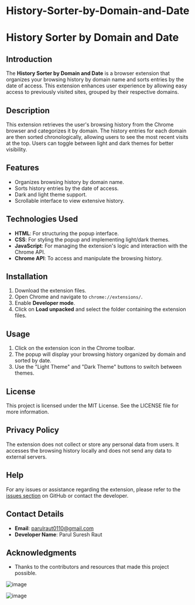 # History-Sorter-by-Domain-and-Date

# History Sorter by Domain and Date

## Introduction
The **History Sorter by Domain and Date** is a browser extension that organizes your browsing history by domain name and sorts entries by the date of access. This extension enhances user experience by allowing easy access to previously visited sites, grouped by their respective domains.

## Description
This extension retrieves the user's browsing history from the Chrome browser and categorizes it by domain. The history entries for each domain are then sorted chronologically, allowing users to see the most recent visits at the top. Users can toggle between light and dark themes for better visibility.

## Features
- Organizes browsing history by domain name.
- Sorts history entries by the date of access.
- Dark and light theme support.
- Scrollable interface to view extensive history.

## Technologies Used
- **HTML**: For structuring the popup interface.
- **CSS**: For styling the popup and implementing light/dark themes.
- **JavaScript**: For managing the extension's logic and interaction with the Chrome API.
- **Chrome API**: To access and manipulate the browsing history.

## Installation
1. Download the extension files.
2. Open Chrome and navigate to `chrome://extensions/`.
3. Enable **Developer mode**.
4. Click on **Load unpacked** and select the folder containing the extension files.

## Usage
1. Click on the extension icon in the Chrome toolbar.
2. The popup will display your browsing history organized by domain and sorted by date.
3. Use the "Light Theme" and "Dark Theme" buttons to switch between themes.

## License
This project is licensed under the MIT License. See the LICENSE file for more information.

## Privacy Policy
The extension does not collect or store any personal data from users. It accesses the browsing history locally and does not send any data to external servers.

## Help
For any issues or assistance regarding the extension, please refer to the [issues section](https://github.com/your-repo/issues) on GitHub or contact the developer.

## Contact Details
- **Email**: parulraut0110@gmail.com
- **Developer Name**: Parul Suresh Raut

## Acknowledgments
- Thanks to the contributors and resources that made this project possible.


![image](https://github.com/user-attachments/assets/bf28eaa5-0b23-4caf-a330-7ce67070eb9c)

![image](https://github.com/user-attachments/assets/78a20c81-b287-464a-9e24-b422266ff88d)
